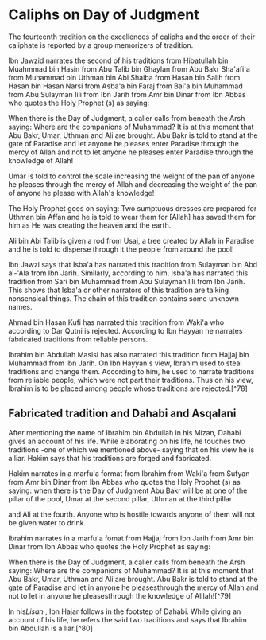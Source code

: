 Caliphs on Day of Judgment
==========================

The fourteenth tradition on the excellences of caliphs and the order of
their caliphate is reported by a group memorizers of tradition.

Ibn Jawzid narrates the second of his traditions from Hibatullah bin
Muahmmad bin Hasin from Abu Talib bin Ghaylan from Abu Bakr Sha'afi'a
from Muhammad bin Uthman bin Abi Shaiba from Hasan bin Salih from Hasan
bin Hasan Narsi from Asba'a bin Faraj from Bai'a bin Muhammad from Abu
Sulayman Iili from Ibn Jarih from Amr bin Dinar from Ibn Abbas who
quotes the Holy Prophet (s) as saying:

When there is the Day of Judgment, a caller calls from beneath the Arsh
saying: Where are the companions of Muhammad? It is at this moment that
Abu Bakr, Umar, Uthman and Ali are brought. Abu Bakr is told to stand at
the gate of Paradise and let anyone he pleases enter Paradise through
the mercy of Allah and not to let anyone he pleases enter Paradise
through the knowledge of Allah!

Umar is told to control the scale increasing the weight of the pan of
anyone he pleases through the mercy of Allah and decreasing the weight
of the pan of anyone he please with Allah's knowledge!

The Holy Prophet goes on saying: Two sumptuous dresses are prepared for
Uthman bin Affan and he is told to wear them for [Allah] has saved them
for him as He was creating the heaven and the earth.

Ali bin Abi Talib is given a rod from Usaj, a tree created by Allah in
Paradise and he is told to disperse through it the people from around
the pool!

Ibn Jawzi says that Isba'a has narrated this tradition from Sulayman bin
Abd al-'Ala from Ibn Jarih. Similarly, according to him, Isba'a has
narrated this tradition from Sari bin Muhammad from Abu Sulayman Iili
from Ibn Jarih. This shows that Isba'a or other narrators of this
tradition are talking nonsensical things. The chain of this tradition
contains some unknown names.

Ahmad bin Hasan Kufi has narrated this tradition from Waki'a who
according to Dar Qutni is rejected. According to Ibn Hayyan he narrates
fabricated traditions from reliable persons.

Ibrahim bin Abdullah Masisi has also narrated this tradition from Hajjaj
bin Muhammad from Ibn Jarih. On Ibn Hayyan's view, Ibrahim used to steal
traditions and change them. According to him, he used to narrate
traditions from reliable people, which were not part their traditions.
Thus on his view, Ibrahim is to be placed among people whose traditions
are rejected.[^78]

Fabricated tradition and Dahabi and Asqalani
--------------------------------------------

After mentioning the name of Ibrahim bin Abdullah in his Mizan, Dahabi
gives an account of his life. While elaborating on his life, he touches
two traditions -one of which we mentioned above- saying that on his view
he is a liar. Hakim says that his traditions are forged and fabricated.

Hakim narrates in a marfu'a format from Ibrahim from Waki'a from Sufyan
from Amr bin Dinar from Ibn Abbas who quotes the Holy Prophet (s) as
saying: when there is the Day of Judgment Abu Bakr will be at one of the
pillar of the pool, Umar at the second pillar, Uthman at the third
pillar

and Ali at the fourth. Anyone who is hostile towards anyone of them will
not be given water to drink.

Ibrahim narrates in a marfu'a fomat from Hajjaj from Ibn Jarih from Amr
bin Dinar from Ibn Abbas who quotes the Holy Prophet as saying:

When there is the Day of Judgment, a caller calls from beneath the Arsh
saying: Where are the companions of Muhammad? It is at this moment that
Abu Bakr, Umar, Uthman and Ali are brought. Abu Bakr is told to stand at
the gate of Paradise and let in anyone he pleasesthrough the mercy of
Allah and not to let in anyone he pleasesthrough the knowledge of
Alllah![^79]

In his*Lisan* , Ibn Hajar follows in the footstep of Dahabi. While
giving an account of his life, he refers the said two traditions and
says that Ibrahim bin Abdullah is a liar.[^80]



